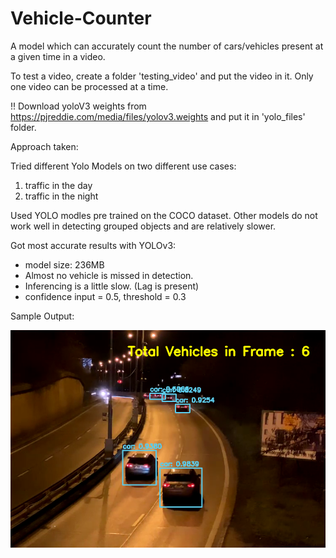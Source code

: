 # Vehicle-Counter
A model which can accurately count the number of cars/vehicles present at a given time in a video.

To test a video, create a folder 'testing_video' and put the video in it. Only one video can be processed at a time.

!! Download yoloV3 weights from https://pjreddie.com/media/files/yolov3.weights and put it in 'yolo_files' folder.

Approach taken:

Tried different Yolo Models on two different use cases: 
1. traffic in the day 
2. traffic in the night

Used YOLO modles pre trained on the COCO dataset. Other models do not work well in detecting grouped objects and are relatively slower.


Got most accurate results with YOLOv3:

- model size: 236MB
- Almost no vehicle is missed in detection.
- Inferencing is a little slow. (Lag is present)
- confidence input = 0.5, threshold = 0.3

Sample Output: 

![](Capture.PNG)

